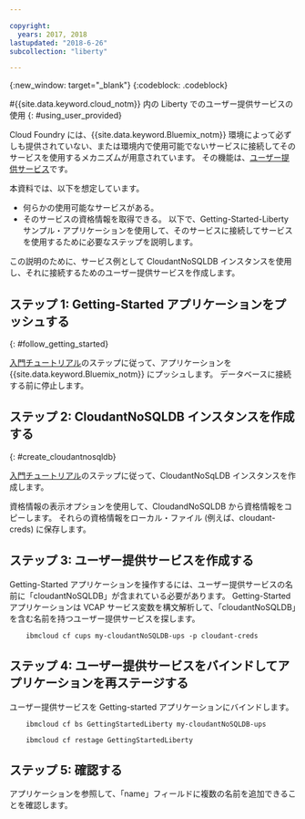 ```yaml
---

copyright:
  years: 2017, 2018
lastupdated: "2018-6-26"
subcollection: "liberty"

---
```


{:new_window: target="_blank"}
{:codeblock: .codeblock}

#{{site.data.keyword.cloud_notm}} 内の Liberty でのユーザー提供サービスの使用
{: #using_user_provided}

Cloud Foundry には、{{site.data.keyword.Bluemix_notm}} 環境によって必ずしも提供されていない、または環境内で使用可能でないサービスに接続してそのサービスを使用するメカニズムが用意されています。
その機能は、[ユーザー提供サービス](https://docs.cloudfoundry.org/devguide/services/user-provided.html)です。

本資料では、以下を想定しています。
  * 何らかの使用可能なサービスがある。
  * そのサービスの資格情報を取得できる。
以下で、Getting-Started-Liberty サンプル・アプリケーションを使用して、そのサービスに接続してサービスを使用するために必要なステップを説明します。

この説明のために、サービス例として CloudantNoSQLDB インスタンスを使用し、それに接続するためのユーザー提供サービスを作成します。

## ステップ 1: Getting-Started アプリケーションをプッシュする
{: #follow_getting_started}

[入門チュートリアル](/docs/runtimes/liberty/getting-started.html)のステップに従って、アプリケーションを {{site.data.keyword.Bluemix_notm}} にプッシュします。  データベースに接続する前に停止します。

## ステップ 2: CloudantNoSQLDB インスタンスを作成する
{: #create_cloudantnosqldb}

[入門チュートリアル](/docs/runtimes/liberty/getting-started.html)のステップに従って、CloudantNoSqLDB インスタンスを作成します。

資格情報の表示オプションを使用して、CloudandNoSQLDB から資格情報をコピーします。 それらの資格情報をローカル・ファイル (例えば、cloudant-creds) に保存します。

## ステップ 3: ユーザー提供サービスを作成する
Getting-Started アプリケーションを操作するには、ユーザー提供サービスの名前に「cloudantNoSQLDB」が含まれている必要があります。  Getting-Started アプリケーションは VCAP サービス変数を構文解析して、「cloudantNoSQLDB」を含む名前を持つユーザー提供サービスを探します。

        ibmcloud cf cups my-cloudantNoSQLDB-ups -p cloudant-creds

## ステップ 4: ユーザー提供サービスをバインドしてアプリケーションを再ステージする
ユーザー提供サービスを Getting-started アプリケーションにバインドします。

        ibmcloud cf bs GettingStartedLiberty my-cloudantNoSQLDB-ups

        ibmcloud cf restage GettingStartedLiberty

## ステップ 5: 確認する
アプリケーションを参照して、「name」フィールドに複数の名前を追加できることを確認します。
